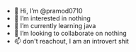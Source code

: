 - 👋 Hi, I’m @pramod0710
- 👀 I’m interested in nothing
- 🌱 I’m currently learning java
- 💞️ I’m looking to collaborate on nothing
- 📫 don't reachout, I am an introvert shit

<!---
pramod0710/pramod0710 is a ✨ special ✨ repository because its `README.md` (this file) appears on your GitHub profile.
You can click the Preview link to take a look at your changes.
--->
